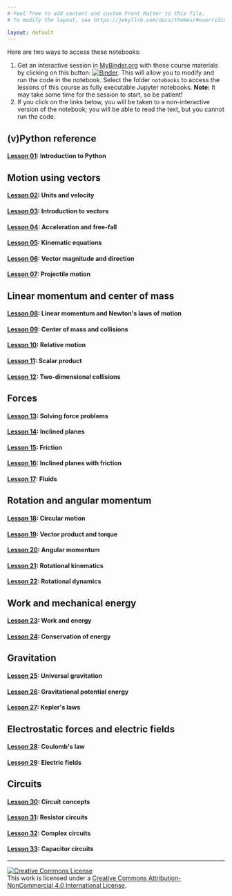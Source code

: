 ```yaml
---
# Feel free to add content and custom Front Matter to this file.
# To modify the layout, see https://jekyllrb.com/docs/themes/#overriding-theme-defaults

layout: default
---
```


Here are two ways to access these notebooks:

1.  Get an interactive session in [MyBinder.org](https://mybinder.org/) with these course materials by clicking on this button: [![Binder](https://mybinder.org/badge_logo.svg)](https://mybinder.org/v2/gh/dcartin/NAPS-Intermediate-Physics/master). This will allow you to modify and run the code in the notebook. Select the folder `notebooks` to access the lessons of this course as fully executable Jupyter notebooks. **Note:** It may take some time for the session to start, so be patient!
1. If you click on the links below, you will be taken to a non-interactive version of the notebook; you will be able to read the text, but you cannot run the code.

## (v)Python reference

#### [Lesson 01](https://nbviewer.jupyter.org/github/dcartin/NAPS-Intermediate-Physics/blob/master/notebooks/L01_Introduction_to_Python.ipynb): Introduction to Python

## Motion using vectors

#### [Lesson 02](https://nbviewer.jupyter.org/github/dcartin/NAPS-Intermediate-Physics/blob/master/notebooks/L02_Units_and_velocity.ipynb): Units and velocity
#### [Lesson 03](https://nbviewer.jupyter.org/github/dcartin/NAPS-Intermediate-Physics/blob/master/notebooks/L03_Introduction_to_vectors.ipynb): Introduction to vectors
#### [Lesson 04](https://nbviewer.jupyter.org/github/dcartin/NAPS-Intermediate-Physics/blob/master/notebooks/L04_Acceleration_and_free_fall.ipynb): Acceleration and free-fall
#### [Lesson 05](https://nbviewer.jupyter.org/github/dcartin/NAPS-Intermediate-Physics/blob/master/notebooks/L05_Kinematic_equations.ipynb): Kinematic equations
#### [Lesson 06](https://nbviewer.jupyter.org/github/dcartin/NAPS-Intermediate-Physics/blob/master/notebooks/L06_Vector_magnitude_and_direction.ipynb): Vector magnitude and direction
#### [Lesson 07](https://nbviewer.jupyter.org/github/dcartin/NAPS-Intermediate-Physics/blob/master/notebooks/L07_Projectile_motion.ipynb): Projectile motion

## Linear momentum and center of mass

#### [Lesson 08](https://nbviewer.jupyter.org/github/dcartin/NAPS-Intermediate-Physics/blob/master/notebooks/L08_Linear_momentum_and_Newton's_laws_of_motion.ipynb): Linear momentum and Newton's laws of motion
#### [Lesson 09](https://nbviewer.jupyter.org/github/dcartin/NAPS-Intermediate-Physics/blob/master/notebooks/L09_Center_of_mass_and_collisions.ipynb): Center of mass and collisions
#### [Lesson 10](https://nbviewer.jupyter.org/github/dcartin/NAPS-Intermediate-Physics/blob/master/notebooks/L10_Relative_motion.ipynb): Relative motion
#### [Lesson 11](https://nbviewer.jupyter.org/github/dcartin/NAPS-Intermediate-Physics/blob/master/notebooks/L11_Scalar_product.ipynb): Scalar product
#### [Lesson 12](https://nbviewer.jupyter.org/github/dcartin/NAPS-Intermediate-Physics/blob/master/notebooks/L12_2D_collisions.ipynb): Two-dimensional collisions

## Forces

#### [Lesson 13](https://nbviewer.jupyter.org/github/dcartin/NAPS-Intermediate-Physics/blob/master/notebooks/L13_Solving_force_problems.ipynb): Solving force problems
#### [Lesson 14](https://nbviewer.jupyter.org/github/dcartin/NAPS-Intermediate-Physics/blob/master/notebooks/L14_Inclined_planes.ipynb): Inclined planes
#### [Lesson 15](https://nbviewer.jupyter.org/github/dcartin/NAPS-Intermediate-Physics/blob/master/notebooks/L15_Friction.ipynb): Friction
#### [Lesson 16](https://nbviewer.jupyter.org/github/dcartin/NAPS-Intermediate-Physics/blob/master/notebooks/L16_Inclined_planes_w_friction.ipynb): Inclined planes with friction
#### [Lesson 17](https://nbviewer.jupyter.org/github/dcartin/NAPS-Intermediate-Physics/blob/master/notebooks/L17_Fluids.ipynb): Fluids

## Rotation and angular momentum

#### [Lesson 18](https://nbviewer.jupyter.org/github/dcartin/NAPS-Intermediate-Physics/blob/master/notebooks/L18_Circular_motion.ipynb): Circular motion
#### [Lesson 19](https://nbviewer.jupyter.org/github/dcartin/NAPS-Intermediate-Physics/blob/master/notebooks/L19_Vector_product_and_torque.ipynb): Vector product and torque
#### [Lesson 20](https://nbviewer.jupyter.org/github/dcartin/NAPS-Intermediate-Physics/blob/master/notebooks/L20_Angular_momentum.ipynb): Angular momentum
#### [Lesson 21](https://nbviewer.jupyter.org/github/dcartin/NAPS-Intermediate-Physics/blob/master/notebooks/L21_Rotational_kinematics.ipynb): Rotational kinematics
#### [Lesson 22](https://nbviewer.jupyter.org/github/dcartin/NAPS-Intermediate-Physics/blob/master/notebooks/L22_Rotational_dynamics.ipynb): Rotational dynamics

## Work and mechanical energy

#### [Lesson 23](https://nbviewer.jupyter.org/github/dcartin/NAPS-Intermediate-Physics/blob/master/notebooks/L23_Work_and_energy.ipynb): Work and energy
#### [Lesson 24](https://nbviewer.jupyter.org/github/dcartin/NAPS-Intermediate-Physics/blob/master/notebooks/L24_Conservation_of_energy.ipynb): Conservation of energy

## Gravitation

#### [Lesson 25](https://nbviewer.jupyter.org/github/dcartin/NAPS-Intermediate-Physics/blob/master/notebooks/L25_Universal_gravitation.ipynb): Universal gravitation
#### [Lesson 26](https://nbviewer.jupyter.org/github/dcartin/NAPS-Intermediate-Physics/blob/master/notebooks/L26_Gravitational_potential_energy.ipynb): Gravitational potential energy
#### [Lesson 27](https://nbviewer.jupyter.org/github/dcartin/NAPS-Intermediate-Physics/blob/master/notebooks/L27_Kepler's_laws.ipynb): Kepler's laws

## Electrostatic forces and electric fields

#### [Lesson 28](https://nbviewer.jupyter.org/github/dcartin/NAPS-Intermediate-Physics/blob/master/notebooks/L28_Coulomb's_law.ipynb): Coulomb's law
#### [Lesson 29](https://nbviewer.jupyter.org/github/dcartin/NAPS-Intermediate-Physics/blob/master/notebooks/L29_Electric_fields.ipynb): Electric fields

## Circuits

#### [Lesson 30](https://nbviewer.jupyter.org/github/dcartin/NAPS-Intermediate-Physics/blob/master/notebooks/L30_Circuit_concepts.ipynb): Circuit concepts
#### [Lesson 31](https://nbviewer.jupyter.org/github/dcartin/NAPS-Intermediate-Physics/blob/master/notebooks/L31_Resistor_circuits.ipynb): Resistor circuits
#### [Lesson 32](https://nbviewer.jupyter.org/github/dcartin/NAPS-Intermediate-Physics/blob/master/notebooks/L32_Complex_circuits.ipynb): Complex circuits
#### [Lesson 33](https://nbviewer.jupyter.org/github/dcartin/NAPS-Intermediate-Physics/blob/master/notebooks/L33_Capacitor_circuits.ipynb): Capacitor circuits

---

<a rel="license" href="http://creativecommons.org/licenses/by-nc/4.0/"><img alt="Creative Commons License" style="border-width:0" src="https://i.creativecommons.org/l/by-nc/4.0/88x31.png" /></a><br />This work is licensed under a <a rel="license" href="http://creativecommons.org/licenses/by-nc/4.0/">Creative Commons Attribution-NonCommercial 4.0 International License</a>.
